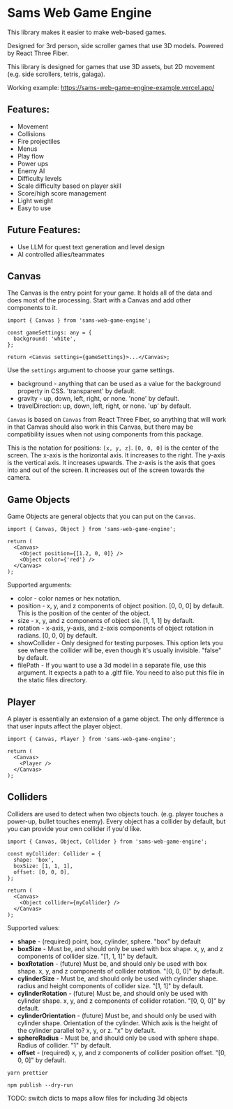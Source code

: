 # Sams Web Game Engine

This library makes it easier to make web-based games.

Designed for 3rd person, side scroller games that use 3D models.
Powered by React Three Fiber.

This library is designed for games that use 3D assets, but 2D movement
(e.g. side scrollers, tetris, galaga).

Working example:
https://sams-web-game-engine-example.vercel.app/

## Features:

- Movement
- Collisions
- Fire projectiles
- Menus
- Play flow
- Power ups
- Enemy AI
- Difficulty levels
- Scale difficulty based on player skill
- Score/high score management
- Light weight
- Easy to use

## Future Features:

- Use LLM for quest text generation and level design
- AI controlled allies/teammates

## Canvas

The Canvas is the entry point for your game.
It holds all of the data and does most of the processing.
Start with a Canvas and add other components to it.

```tsx
import { Canvas } from 'sams-web-game-engine';

const gameSettings: any = {
  background: 'white',
};

return <Canvas settings={gameSettings}>...</Canvas>;
```

Use the `settings` argument to choose your game settings.

- background - anything that can be used as a value for the background property in CSS. 'transparent' by default.
- gravity - up, down, left, right, or none. 'none' by default.
- travelDirection: up, down, left, right, or none. 'up' by default.

`Canvas` is based on `Canvas` from React Three Fiber, so anything that will work in that Canvas should also work in this Canvas, but there may be compatibility issues when not using components from this package.

This is the notation for positions: `[x, y, z]`. `[0, 0, 0]` is the center of the screen.
The x-axis is the horizontal axis. It increases to the right.
The y-axis is the vertical axis. It increases upwards.
The z-axis is the axis that goes into and out of the screen. It increases out of the screen towards the camera.

## Game Objects

Game Objects are general objects that you can put on the `Canvas`.

```tsx
import { Canvas, Object } from 'sams-web-game-engine';

return (
  <Canvas>
    <Object position={[1.2, 0, 0]} />
    <Object color={'red'} />
  </Canvas>
);
```

Supported arguments:

- color - color names or hex notation.
- position - x, y, and z components of object position. [0, 0, 0] by default.
  This is the position of the center of the object.
- size - x, y, and z components of object sie. [1, 1, 1] by default.
- rotation - x-axis, y-axis, and z-axis components of object rotation in radians. [0, 0, 0] by default.
- showCollider - Only designed for testing purposes. This option lets you see where the collider will be, even though it's usually invisible. "false" by default.
- filePath - If you want to use a 3d model in a separate file, use this argument. It expects a path to a .gltf file. You need to also put this file in the static files directory.

## Player

A player is essentially an extension of a game object. The only difference is that user inputs affect the player object.

```tsx
import { Canvas, Player } from 'sams-web-game-engine';

return (
  <Canvas>
    <Player />
  </Canvas>
);
```

## Colliders

Colliders are used to detect when two objects touch.
(e.g. player touches a power-up, bullet touches enemy). Every object has a collider by default, but you can provide your own collider if you'd like.

```tsx
import { Canvas, Object, Collider } from 'sams-web-game-engine';

const myCollider: Collider = {
  shape: 'box',
  boxSize: [1, 1, 1],
  offset: [0, 0, 0],
};

return (
  <Canvas>
    <Object collider={myCollider} />
  </Canvas>
);
```

Supported values:

- **shape** - (required) point, box, cylinder, sphere. "box" by default
- **boxSize** - Must be, and should only be used with box shape. x, y, and z components of collider size. "[1, 1, 1]" by default.
- **boxRotation** - (future) Must be, and should only be used with box shape. x, y, and z components of collider rotation. "[0, 0, 0]" by default.
- **cylinderSize** - Must be, and should only be used with cylinder shape. radius and height components of collider size. "[1, 1]" by default.
- **cylinderRotation** - (future) Must be, and should only be used with cylinder shape. x, y, and z components of collider rotation. "[0, 0, 0]" by default.
- **cylinderOrientation** - (future) Must be, and should only be used with cylinder shape. Orientation of the cylinder. Which axis is the height of the cylinder parallel to? x, y, or z. "x" by default.
- **sphereRadius** - Must be, and should only be used with sphere shape. Radius of collider. "1" by default.
- **offset** - (required) x, y, and z components of collider position offset. "[0, 0, 0]" by default.

`yarn prettier`

`npm publish --dry-run`

TODO:
switch dicts to maps
allow files for including 3d objects
